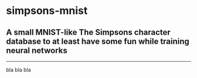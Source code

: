 # simpsons-mnist
## A small MNIST-like The Simpsons character database to at least have some fun while training neural networks

---

bla bla bla